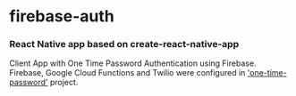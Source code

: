 # firebase-auth

### React Native app based on create-react-native-app <br>

Client App with One Time Password Authentication using Firebase. Firebase, Google Cloud Functions and Twilio were configured in <a href="https://github.com/rumi-w-2018/one-time-password" >'one-time-password'</a> project.
